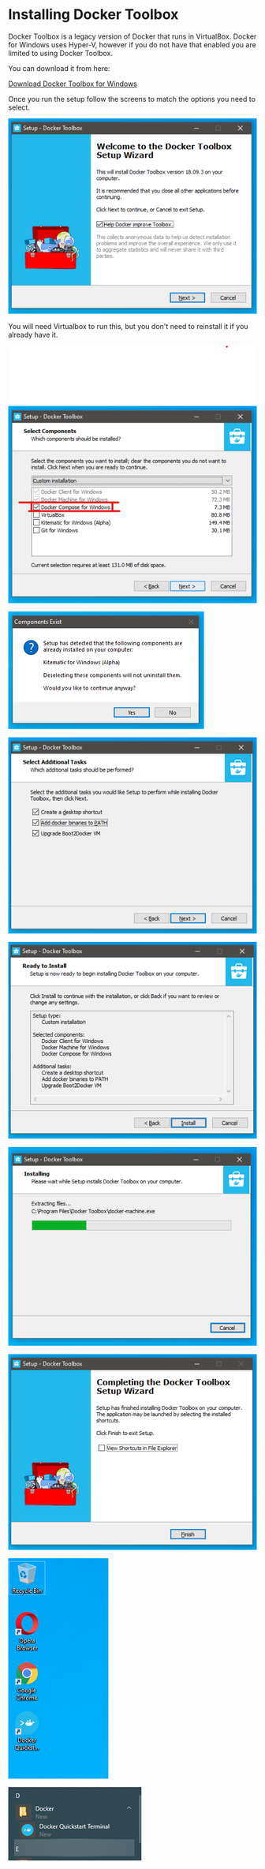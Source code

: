 # Installing Docker Toolbox

Docker Toolbox is a legacy version of Docker that runs in VirtualBox. Docker for Windows uses Hyper-V, however if you do not have that enabled you are limited to using Docker Toolbox.

You can download it from here:

[Download Docker Toolbox for Windows](https://github.com/docker/toolbox/releases/download/v18.09.3/DockerToolbox-18.09.3.exe)

Once you run the setup follow the screens to match the options you need to select.

![Setup01](./images/Setup01.png)

You will need Virtualbox to run this, but you don't need to reinstall it if you already have it.

![Setup01](./images/Setup02.png)

![Setup01](./images/Setup03.png)

![Setup01](./images/Setup04.png)

![Setup01](./images/Setup05.png)

![Setup01](./images/Setup06.png)

![Setup01](./images/Setup07.png)

![Setup01](./images/Setup08.png)

![Setup01](./images/Setup09.png)